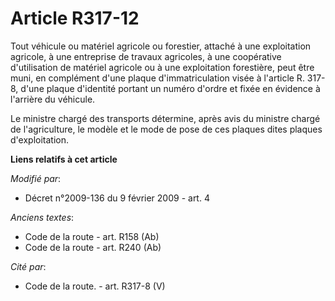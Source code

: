# Article R317-12

Tout véhicule ou matériel agricole ou forestier, attaché à une exploitation agricole, à une entreprise de travaux agricoles,
à une coopérative d'utilisation de matériel agricole ou à une exploitation forestière, peut être muni, en complément d'une
plaque d'immatriculation visée à l'article R. 317-8, d'une plaque d'identité portant un numéro d'ordre et fixée en évidence à
l'arrière du véhicule. 

Le ministre chargé des transports détermine, après avis du ministre chargé de l'agriculture, le modèle et le mode de pose de
ces plaques dites plaques d'exploitation.

**Liens relatifs à cet article**

_Modifié par_:

  - Décret n°2009-136 du 9 février 2009 - art. 4

_Anciens textes_:

  - Code de la route - art. R158 (Ab)
  - Code de la route - art. R240 (Ab)

_Cité par_:

  - Code de la route. - art. R317-8 (V)
